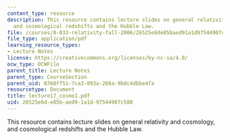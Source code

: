 ```yaml
---
content_type: resource
description: This resource contains lecture slides on general relativity and cosmology,
  and cosmological redshifts and the Hubble Law.
file: /courses/8-033-relativity-fall-2006/26525e6de85baed91a1d97544907c580_lecture17_cosmo1.pdf
file_type: application/pdf
learning_resource_types:
- Lecture Notes
license: https://creativecommons.org/licenses/by-nc-sa/4.0/
ocw_type: OCWFile
parent_title: Lecture Notes
parent_type: CourseSection
parent_uid: 0760ff51-7ca3-893a-266a-9bdc4dbbe4fa
resourcetype: Document
title: lecture17_cosmo1.pdf
uid: 26525e6d-e85b-aed9-1a1d-97544907c580
---
```

This resource contains lecture slides on general relativity and cosmology, and cosmological redshifts and the Hubble Law.